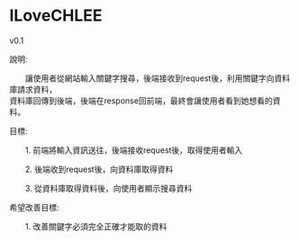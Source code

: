 # ILoveCHLEE

v0.1

說明:  
<p>&emsp;&emsp;讓使用者從網站輸入關鍵字搜尋，後端接收到request後，利用關鍵字向資料庫請求資料，<br>資料庫回傳到後端，後端在response回前端，最終會讓使用者看到她想看的資料。<p>
      
目標:  
<p>&emsp;&emsp;1. 前端將輸入資訊送往，後端接收request後，取得使用者輸入<p>
<p>&emsp;&emsp;2. 後端收到request後，向資料庫取得資料<p>
<p>&emsp;&emsp;3. 從資料庫取得資料後，向使用者顯示搜尋資料<p>
  
希望改善目標:  
<p>&emsp;&emsp;1. 改善關鍵字必須完全正確才能取的資料<p>
